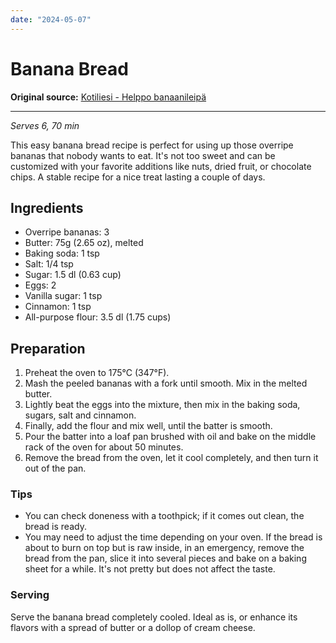 ```yaml
---
date: "2024-05-07"
---
```


# Banana Bread

**Original source:** [Kotiliesi - Helppo banaanileipä](https://kotiliesi.fi/himahella/helppo-banaanileipa-eli-banana-bread/)

---

*Serves 6, 70 min*

This easy banana bread recipe is perfect for using up those overripe bananas that nobody wants to eat. It's not too sweet and can be customized with your favorite additions like nuts, dried fruit, or chocolate chips. A stable recipe for a nice treat lasting a couple of days.

## Ingredients
- Overripe bananas: 3
- Butter: 75g (2.65 oz), melted
- Baking soda: 1 tsp
- Salt: 1/4 tsp
- Sugar: 1.5 dl (0.63 cup)
- Eggs: 2
- Vanilla sugar: 1 tsp
- Cinnamon: 1 tsp
- All-purpose flour: 3.5 dl (1.75 cups)

## Preparation
1. Preheat the oven to 175°C (347°F).
2. Mash the peeled bananas with a fork until smooth. Mix in the melted butter.
3. Lightly beat the eggs into the mixture, then mix in the baking soda, sugars, salt and cinnamon.
4. Finally, add the flour and mix well, until the batter is smooth.
4. Pour the batter into a loaf pan brushed with oil and bake on the middle rack of the oven for about 50 minutes.
5. Remove the bread from the oven, let it cool completely, and then turn it out of the pan.

### Tips
- You can check doneness with a toothpick; if it comes out clean, the bread is ready.
- You may need to adjust the time depending on your oven. If the bread is about to burn on top but is raw inside, in an emergency, remove the bread from the pan, slice it into several pieces and bake on a baking sheet for a while. It's not pretty but does not affect the taste.

### Serving
Serve the banana bread completely cooled. Ideal as is, or enhance its flavors with a spread of butter or a dollop of cream cheese.

